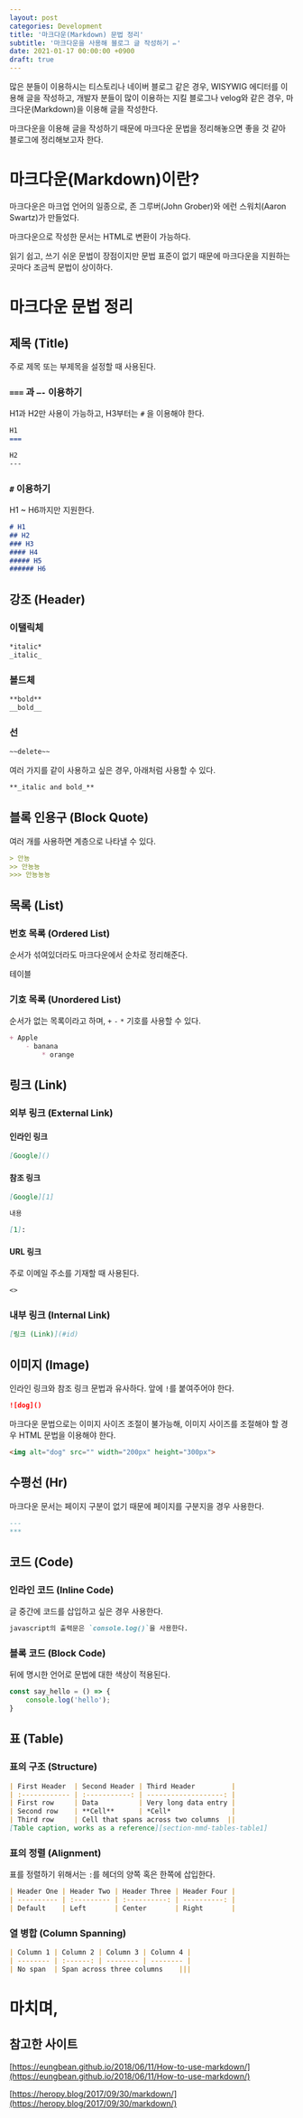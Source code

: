 ```yaml
---
layout: post
categories: Development
title: '마크다운(Markdown) 문법 정리'
subtitle: '마크다운을 사용해 블로그 글 작성하기 ✏️'
date: 2021-01-17 00:00:00 +0900
draft: true
---
```


많은 분들이 이용하시는 티스토리나 네이버 블로그 같은 경우, WISYWIG 에디터를 이용해 글을 작성하고, 개발자 분들이 많이 이용하는 지킬 블로그나 velog와 같은 경우, 마크다운(Markdown)을 이용해 글을 작성한다.

마크다운을 이용해 글을 작성하기 때문에 마크다운 문법을 정리해놓으면 좋을 것 같아 블로그에 정리해보고자 한다.

# 마크다운(Markdown)이란?

마크다운은 마크업 언어의 일종으로, 존 그루버(John Grober)와 에런 스워치(Aaron Swartz)가 만들었다.

마크다운으로 작성한 문서는 HTML로 변환이 가능하다.

읽기 쉽고, 쓰기 쉬운 문법이 장점이지만 문법 표준이 없기 때문에 마크다운을 지원하는 곳마다 조금씩 문법이 상이하다.

# 마크다운 문법 정리

## 제목 (Title)

주로 제목 또는 부제목을 설정할 때 사용된다.

### `===` 과 `—-` 이용하기

H1과 H2만 사용이 가능하고, H3부터는 `#` 을 이용해야 한다.

```markdown
H1
===

H2
---
```

### `#` 이용하기

H1 ~ H6까지만 지원한다.

```markdown
# H1
## H2
### H3
#### H4
##### H5
###### H6
```

## 강조 (Header)

### 이탤릭체

```markdown
*italic*
_italic_
```

### 볼드체

```markdown
**bold**
__bold__
```

### 선

```markdown
~~delete~~
```

여러 가지를 같이 사용하고 싶은 경우, 아래처럼 사용할 수 있다.

```markdown
**_italic and bold_**
```

## 블록 인용구 (Block Quote)

여러 개를 사용하면 계층으로 나타낼 수 있다.

```markdown
> 안뇽
>> 안뇽뇽
>>> 안뇽뇽뇽
```

## 목록 (List)

### 번호 목록 (Ordered List)

순서가 섞여있더라도 마크다운에서 순차로 정리해준다.

테이블

### 기호 목록 (Unordered List)

순서가 없는 목록이라고 하며, `+` `-` `*` 기호를 사용할 수 있다.

```markdown
+ Apple
	- banana
		* orange
```

## 링크 (Link)

### 외부 링크 (External Link)

#### 인라인 링크

```markdown
[Google]()
```

#### 참조 링크

```markdown
[Google][1]

내용

[1]: 
```

#### URL 링크

주로 이메일 주소를 기재할 때 사용된다.

```markdown
<>
```

### 내부 링크 (Internal Link)

```markdown
[링크 (Link)](#id)
```

## 이미지 (Image)

인라인 링크와 참조 링크 문법과 유사하다. 앞에 `!`를 붙여주어야 한다.

```markdown
![dog]()
```

마크다운 문법으로는 이미지 사이즈 조절이 불가능해, 이미지 사이즈를 조절해야 할 경우 HTML 문법을 이용해야 한다.

```html
<img alt="dog" src="" width="200px" height="300px">
```

## 수평선 (Hr)

마크다운 문서는 페이지 구분이 없기 때문에 페이지를 구분지을 경우 사용한다.

```markdown
---
***
```

## 코드 (Code)

### 인라인 코드 (Inline Code)

글 중간에 코드를 삽입하고 싶은 경우 사용한다.

```markdown
javascript의 출력문은 `console.log()`을 사용한다.
```

### 블록 코드 (Block Code)

뒤에 명시한 언어로 문법에 대한 색상이 적용된다.

``` javascript
const say_hello = () => {
	console.log('hello');
}
```

## 표 (Table)

### 표의 구조 (Structure)

```markdown
| First Header  | Second Header | Third Header         |
| :------------ | :-----------: | -------------------: |
| First row     | Data          | Very long data entry |
| Second row    | **Cell**      | *Cell*               |
| Third row     | Cell that spans across two columns  ||
[Table caption, works as a reference][section-mmd-tables-table1]
```

### 표의 정렬 (Alignment)

표를 정렬하기 위해서는 `:`를 헤더의 양쪽 혹은 한쪽에 삽입한다.

```markdown
| Header One | Header Two | Header Three | Header Four |
| ---------- | :--------- | :----------: | ----------: |
| Default    | Left       | Center       | Right       |
```

### 열 병합 (Column Spanning)

```markdown
| Column 1 | Column 2 | Column 3 | Column 4 |
| -------- | :------: | -------- | -------- |
| No span  | Span across three columns    |||
```

# 마치며,

## 참고한 사이트
[https://eungbean.github.io/2018/06/11/How-to-use-markdown/](https://eungbean.github.io/2018/06/11/How-to-use-markdown/)

[https://heropy.blog/2017/09/30/markdown/](https://heropy.blog/2017/09/30/markdown/)
